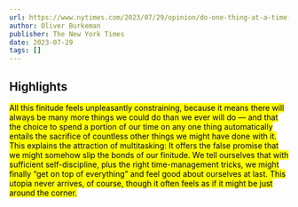 ```yaml
---
url: https://www.nytimes.com/2023/07/29/opinion/do-one-thing-at-a-time-management.html
author: Oliver Burkeman
publisher: The New York Times
date: 2023-07-29
tags: []
---
```


## Highlights
<mark>All this finitude feels unpleasantly constraining, because it means there will always be many more things we could do than we ever will do — and that the choice to spend a portion of our time on any one thing automatically entails the sacrifice of countless other things we might have done with it. This explains the attraction of multitasking: It offers the false promise that we might somehow slip the bonds of our finitude. We tell ourselves that with sufficient self-discipline, plus the right time-management tricks, we might finally “get on top of everything” and feel good about ourselves at last. This utopia never arrives, of course, though it often feels as if it might be just around the corner.</mark>

